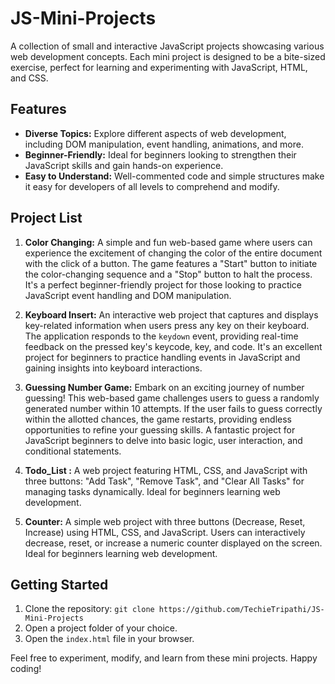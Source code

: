 # JS-Mini-Projects

A collection of small and interactive JavaScript projects showcasing various web development concepts. Each mini project is designed to be a bite-sized exercise, perfect for learning and experimenting with JavaScript, HTML, and CSS.

## Features

- **Diverse Topics:** Explore different aspects of web development, including DOM manipulation, event handling, animations, and more.
- **Beginner-Friendly:** Ideal for beginners looking to strengthen their JavaScript skills and gain hands-on experience.
- **Easy to Understand:** Well-commented code and simple structures make it easy for developers of all levels to comprehend and modify.

## Project List

1. **Color Changing:** A simple and fun web-based game where users can experience the excitement of changing the color of the entire document with the click of a button. The game features a "Start" button to initiate the color-changing sequence and a "Stop" button to halt the process. It's a perfect beginner-friendly project for those looking to practice JavaScript event handling and DOM manipulation.
   
2. **Keyboard Insert:** An interactive web project that captures and displays key-related information when users press any key on their keyboard. The application responds to the `keydown` event, providing real-time feedback on the pressed key's keycode, key, and code. It's an excellent project for beginners to practice handling events in JavaScript and gaining insights into keyboard interactions.

3. **Guessing Number Game:** Embark on an exciting journey of number guessing! This web-based game challenges users to guess a randomly generated number within 10 attempts. If the user fails to guess correctly within the allotted chances, the game restarts, providing endless opportunities to refine your guessing skills. A fantastic project for JavaScript beginners to delve into basic logic, user interaction, and conditional statements.

4. **Todo_List :** A web project featuring HTML, CSS, and JavaScript with three buttons: "Add Task", "Remove Task", and "Clear All Tasks" for managing tasks dynamically. Ideal for beginners learning web development.

5. **Counter:** A simple web project with three buttons (Decrease, Reset, Increase) using HTML, CSS, and JavaScript. Users can interactively decrease, reset, or increase a numeric counter displayed on the screen. Ideal for beginners learning web development.


## Getting Started

1. Clone the repository: `git clone https://github.com/TechieTripathi/JS-Mini-Projects`
2. Open a project folder of your choice.
3. Open the `index.html` file in your browser.

Feel free to experiment, modify, and learn from these mini projects. Happy coding!
